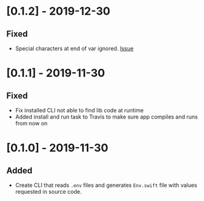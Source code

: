 # [0.1.2] - 2019-12-30

## Fixed 
- Special characters at end of var ignored. [Issue](https://github.com/levibostian/dotenv-ios/issues/3)

# [0.1.1] - 2019-11-30

## Fixed 
- Fix installed CLI not able to find lib code at runtime
- Added install and run task to Travis to make sure app compiles and runs from now on

# [0.1.0] - 2019-11-30

## Added 
- Create CLI that reads `.env` files and generates `Env.swift` file with values requested in source code. 